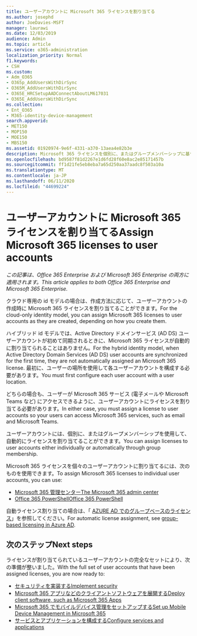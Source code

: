 ```yaml
---
title: ユーザーアカウントに Microsoft 365 ライセンスを割り当てる
ms.author: josephd
author: JoeDavies-MSFT
manager: laurawi
ms.date: 12/03/2019
audience: Admin
ms.topic: article
ms.service: o365-administration
localization_priority: Normal
f1.keywords:
- CSH
ms.custom:
- Adm_O365
- O365p_AddUsersWithDirSync
- O365M_AddUsersWithDirSync
- O365E_HRCSetupAADConnectAboutLM617031
- O365E_AddUsersWithDirSync
ms.collection:
- Ent_O365
- M365-identity-device-management
search.appverid:
- MET150
- MOP150
- MOE150
- MBS150
ms.assetid: 01920974-9e6f-4331-a370-13aea4e82b3e
description: Microsoft 365 ライセンスを個別に、またはグループメンバーシップに基づいてユーザーアカウントに割り当てる方法について説明します。
ms.openlocfilehash: bd9587f81d2267e1d6fd28f60e8ac2e85171457b
ms.sourcegitcommit: ff1d21fe5eb8eba7a65d250aa37aadc8f503a10a
ms.translationtype: MT
ms.contentlocale: ja-JP
ms.lasthandoff: 06/11/2020
ms.locfileid: "44699224"
---
```

# <a name="assign-microsoft-365-licenses-to-user-accounts"></a><span data-ttu-id="dce8b-103">ユーザーアカウントに Microsoft 365 ライセンスを割り当てる</span><span class="sxs-lookup"><span data-stu-id="dce8b-103">Assign Microsoft 365 licenses to user accounts</span></span>

<span data-ttu-id="dce8b-104">*この記事は、Office 365 Enterprise および Microsoft 365 Enterprise の両方に適用されます。*</span><span class="sxs-lookup"><span data-stu-id="dce8b-104">*This article applies to both Office 365 Enterprise and Microsoft 365 Enterprise.*</span></span>

<span data-ttu-id="dce8b-105">クラウド専用の id モデルの場合は、作成方法に応じて、ユーザーアカウントの作成時に Microsoft 365 ライセンスを割り当てることができます。</span><span class="sxs-lookup"><span data-stu-id="dce8b-105">For the cloud-only identity model, you can assign Microsoft 365 licenses to user accounts as they are created, depending on how you create them.</span></span>

<span data-ttu-id="dce8b-106">ハイブリッド id モデルでは、Active Directory ドメインサービス (AD DS) ユーザーアカウントが初めて同期されるときに、Microsoft 365 ライセンスが自動的に割り当てられることはありません。</span><span class="sxs-lookup"><span data-stu-id="dce8b-106">For the hybrid identity model, when Active Directory Domain Services (AD DS) user accounts are synchronized for the first time, they are not automatically assigned an Microsoft 365 license.</span></span> <span data-ttu-id="dce8b-107">最初に、ユーザーの場所を使用して各ユーザーアカウントを構成する必要があります。</span><span class="sxs-lookup"><span data-stu-id="dce8b-107">You must first configure each user account with a user location.</span></span>

<span data-ttu-id="dce8b-108">どちらの場合も、ユーザーが Microsoft 365 サービス (電子メールや Microsoft Teams など) にアクセスできるように、ユーザーアカウントにライセンスを割り当てる必要があります。</span><span class="sxs-lookup"><span data-stu-id="dce8b-108">In either case, you must assign a license to user accounts so your users can access Microsoft 365 services, such as email and Microsoft Teams.</span></span>

<span data-ttu-id="dce8b-109">ユーザーアカウントには、個別に、またはグループメンバーシップを使用して、自動的にライセンスを割り当てることができます。</span><span class="sxs-lookup"><span data-stu-id="dce8b-109">You can assign licenses to user accounts either individually or automatically through group membership.</span></span>

<span data-ttu-id="dce8b-110">Microsoft 365 ライセンスを個々のユーザーアカウントに割り当てるには、次のものを使用できます。</span><span class="sxs-lookup"><span data-stu-id="dce8b-110">To assign Microsoft 365 licenses to individual user accounts, you can use:</span></span>

- [<span data-ttu-id="dce8b-111">Microsoft 365 管理センター</span><span class="sxs-lookup"><span data-stu-id="dce8b-111">The Microsoft 365 admin center</span></span>](https://docs.microsoft.com/office365/admin/subscriptions-and-billing/assign-licenses-to-users)
- [<span data-ttu-id="dce8b-112">Office 365 PowerShell</span><span class="sxs-lookup"><span data-stu-id="dce8b-112">Office 365 PowerShell</span></span>](https://docs.microsoft.com/office365/enterprise/powershell/assign-licenses-to-user-accounts-with-office-365-powershell)

<span data-ttu-id="dce8b-113">自動ライセンス割り当ての場合は、「 [AZURE AD でのグループベースのライセンス](https://docs.microsoft.com/azure/active-directory/fundamentals/active-directory-licensing-whatis-azure-portal)」を参照してください。</span><span class="sxs-lookup"><span data-stu-id="dce8b-113">For automatic license assignment, see [group-based licensing in Azure AD](https://docs.microsoft.com/azure/active-directory/fundamentals/active-directory-licensing-whatis-azure-portal).</span></span>

## <a name="next-steps"></a><span data-ttu-id="dce8b-114">次のステップ</span><span class="sxs-lookup"><span data-stu-id="dce8b-114">Next steps</span></span>

<span data-ttu-id="dce8b-115">ライセンスが割り当てられているユーザーアカウントの完全なセットにより、次の準備が整いました。</span><span class="sxs-lookup"><span data-stu-id="dce8b-115">With the full set of user accounts that have been assigned licenses, you are now ready to:</span></span>

- [<span data-ttu-id="dce8b-116">セキュリティを実装する</span><span class="sxs-lookup"><span data-stu-id="dce8b-116">Implement security</span></span>](https://docs.microsoft.com/microsoft-365/security/office-365-security/security-roadmap)
- [<span data-ttu-id="dce8b-117">Microsoft 365 アプリなどのクライアントソフトウェアを展開する</span><span class="sxs-lookup"><span data-stu-id="dce8b-117">Deploy client software, such as Microsoft 365 Apps</span></span>](https://docs.microsoft.com/DeployOffice/deployment-guide-microsoft-365-apps)
- [<span data-ttu-id="dce8b-118">Microsoft 365 でモバイルデバイス管理をセットアップする</span><span class="sxs-lookup"><span data-stu-id="dce8b-118">Set up Mobile Device Management in Microsoft 365</span></span>](https://support.office.com/article/set-up-mobile-device-management-mdm-in-office-365-dd892318-bc44-4eb1-af00-9db5430be3cd)
- [<span data-ttu-id="dce8b-119">サービスとアプリケーションを構成する</span><span class="sxs-lookup"><span data-stu-id="dce8b-119">Configure services and applications</span></span>](configure-services-and-applications.md)
